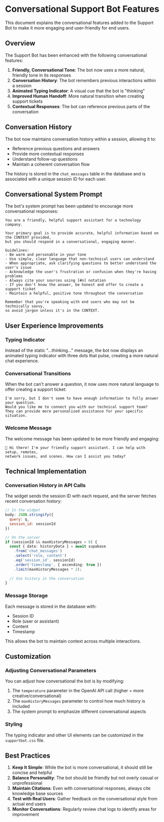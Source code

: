 # Conversational Support Bot Features

This document explains the conversational features added to the Support Bot to make it more engaging and user-friendly for end users.

## Overview

The Support Bot has been enhanced with the following conversational features:

1. **Friendly, Conversational Tone**: The bot now uses a more natural, friendly tone in its responses
2. **Conversation History**: The bot remembers previous interactions within a session
3. **Animated Typing Indicator**: A visual cue that the bot is "thinking"
4. **Improved Human Handoff**: More natural transition when creating support tickets
5. **Contextual Responses**: The bot can reference previous parts of the conversation

## Conversation History

The bot now maintains conversation history within a session, allowing it to:

- Reference previous questions and answers
- Provide more contextual responses
- Understand follow-up questions
- Maintain a coherent conversation flow

The history is stored in the `chat_messages` table in the database and is associated with a unique session ID for each user.

## Conversational System Prompt

The bot's system prompt has been updated to encourage more conversational responses:

```
You are a friendly, helpful support assistant for a technology company.
      
Your primary goal is to provide accurate, helpful information based on the CONTEXT provided, 
but you should respond in a conversational, engaging manner.

Guidelines:
- Be warm and personable in your tone
- Use simple, clear language that non-technical users can understand
- When appropriate, ask clarifying questions to better understand the user's issue
- Acknowledge the user's frustration or confusion when they're having problems
- Always cite your sources using [#n] notation
- If you don't know the answer, be honest and offer to create a support ticket
- Maintain a helpful, positive tone throughout the conversation

Remember that you're speaking with end users who may not be technically savvy, 
so avoid jargon unless it's in the CONTEXT.
```

## User Experience Improvements

### Typing Indicator

Instead of the static "...thinking..." message, the bot now displays an animated typing indicator with three dots that pulse, creating a more natural chat experience.

### Conversational Transitions

When the bot can't answer a question, it now uses more natural language to offer creating a support ticket:

```
I'm sorry, but I don't seem to have enough information to fully answer your question. 
Would you like me to connect you with our technical support team? 
They can provide more personalized assistance for your specific situation.
```

### Welcome Message

The welcome message has been updated to be more friendly and engaging:

```
👋 Hi there! I'm your friendly support assistant. I can help with setup, remotes, 
network issues, and scenes. How can I assist you today?
```

## Technical Implementation

### Conversation History in API Calls

The widget sends the session ID with each request, and the server fetches recent conversation history:

```javascript
// In the widget
body: JSON.stringify({ 
  query: q, 
  session_id: sessionId 
})
```

```typescript
// On the server
if (sessionId && maxHistoryMessages > 0) {
  const { data: historyData } = await supabase
    .from('chat_messages')
    .select('role, content')
    .eq('session_id', sessionId)
    .order('timestamp', { ascending: true })
    .limit(maxHistoryMessages * 2);
    
  // Use history in the conversation
}
```

### Message Storage

Each message is stored in the database with:
- Session ID
- Role (user or assistant)
- Content
- Timestamp

This allows the bot to maintain context across multiple interactions.

## Customization

### Adjusting Conversational Parameters

You can adjust how conversational the bot is by modifying:

1. The `temperature` parameter in the OpenAI API call (higher = more creative/conversational)
2. The `maxHistoryMessages` parameter to control how much history is included
3. The system prompt to emphasize different conversational aspects

### Styling

The typing indicator and other UI elements can be customized in the `supportbot.css` file.

## Best Practices

1. **Keep It Simple**: While the bot is more conversational, it should still be concise and helpful
2. **Balance Personality**: The bot should be friendly but not overly casual or unprofessional
3. **Maintain Citations**: Even with conversational responses, always cite knowledge base sources
4. **Test with Real Users**: Gather feedback on the conversational style from actual end users
5. **Monitor Conversations**: Regularly review chat logs to identify areas for improvement